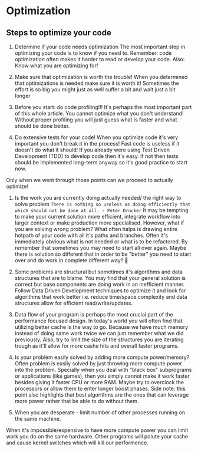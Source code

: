 # Optimization

## Steps to optimize your code

1. Determine if your code needs optimization
The most important step in optimizing your code is to know if you need to. Remember: code optimization often makes it harder to read or develop your code. Also: Know what you are optimizing for!

2. Make sure that optimization is worth the trouble!
When you determined that optimizations is needed make sure it is worth it! Sometimes the effort is so big you might just as well suffer a bit and wait just a bit longer

3. Before you start: do code profiling!!! 
It's perhaps the most important part of this whole article. You cannot optimize what you don't understand! Without proper profiling you will just guess what is faster and what should be done better.

4. Do extensive tests for your code!
When you optimize code it's very important you don't break it in the process! Fast code is useless if it doesn't do what it should!
If you already were using Test Driven Development (TDD) to develop code then it's easy. If not then tests should be implemented long-term anyway so it's good practice to start now.

Only when we went through those points can we proceed to actually optimize!
1. Is the work you are currently doing actually needed/ the right way to solve problem
`There is nothing so useless as doing efficiently that which should not be done at all. - Peter Drucker`
It may be tempting to make your current solution more efficient, integrate workflow into larger context or make production more specialised. However, what if you are solving wrong problem?
What often halps is drawing entire hotpath of your code with all it's paths and branches. Often it's immediately obvious what is not needed or what is to be refactored. By remember that sometimes you may need to start all over again. Maybe there is solution so different that in order to be "better" you need to start over and do work in complete different way? 🤔

2. Some problems are structural but sometimes it's algorithms and data structures that are to blame.
You may find that your general solution is correct but base components are doing work in an inefficient manner. Follow Data Driven Development techniques to optimize it and look for algorithms that work better i.e. reduce time/space complexity and data structures allow for efficient read/write/updates.

3. Data flow of your program is perhaps the most crucial part of the performance focused design.
In today's world you will often find that utilizing better cache is the way to go. Because we have much memory instead of doing same work twice we can just remember what we did previously. Also, try to limit the size of the structures you are iterating trough as it'll allow for more cashe hits and overall faster programs.

4. Is your problem easily solved by adding more compute power/memory?
Often problem is easily solved by just throwing more compute power into the problem. Specially when you deal with "black box" subprograms or applications (like games), then you simply cannot make it work faster besides giving it faster CPU or more RAM. Maybe try to overclock the processors or allow them to enter longer boost phases.
Side note: this point also highlights that best algorithms are the ones that can leverage more power rather that be able to do without them.

5. When you are desperate - limit number of other processes running on the same machine.

When it's impossible/expensive to have more compute power you can limit work you do on the same hardware. Other programs will polute your cashe and cause kernel switches which will kill our performence. 
